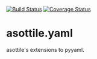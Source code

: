 [![Build Status](https://travis-ci.org/asottile/asottile.yaml.svg?branch=master)](https://travis-ci.org/asottile/asottile.yaml)
[![Coverage Status](https://img.shields.io/coveralls/asottile/asottile.yaml.svg?branch=master)](https://coveralls.io/r/asottile/asottile.yaml)

asottile.yaml
==========

asottile's extensions to pyyaml.
